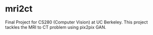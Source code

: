 # mri2ct
Final Project for CS280 (Computer Vision) at UC Berkeley. This project tackles the MRI to CT problem using pix2pix GAN.
